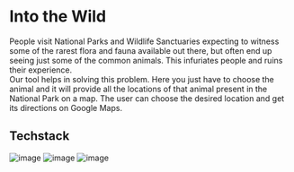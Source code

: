# Into the Wild

People visit National Parks and Wildlife Sanctuaries expecting to witness some of the rarest flora and fauna available out there, but often end up seeing just some of the common animals. This infuriates people and ruins their experience.</br>
Our tool helps in solving this problem. Here you just have to choose the animal and it will provide all the locations of that animal present in the National Park on a map. The user can choose the desired location and get its directions on Google Maps.</br>

## Techstack
![image](https://user-images.githubusercontent.com/110720044/183282409-4882670a-03fa-42bd-a41c-0a99f08c5513.png)
![image](https://user-images.githubusercontent.com/110720044/183282427-6a67e8d3-5ad2-4be4-8019-271c2cc1b696.png)
![image](https://user-images.githubusercontent.com/110720044/183282448-ccb07a37-709a-4d2d-852e-b08874c9344d.png)
